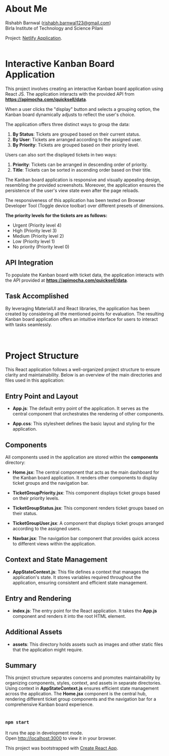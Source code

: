 # About Me
Rishabh Barnwal (rishabh.barnwal123@gmail.com)\
Birla Institute of Technology and Science Pilani

Project: [Netlify Application](https://zesty-dieffenbachia-fb21bc.netlify.app).<br><br>


# Interactive Kanban Board Application

This project involves creating an interactive Kanban board application using React JS. The application interacts with the provided API from **https://apimocha.com/quicksell/data**.

When a user clicks the "display" button and selects a grouping option, the Kanban board dynamically adjusts to reflect the user's choice.

The application offers three distinct ways to group the data:

1. **By Status**: Tickets are grouped based on their current status.
2. **By User**: Tickets are arranged according to the assigned user.
3. **By Priority**: Tickets are grouped based on their priority level.

Users can also sort the displayed tickets in two ways:

1. **Priority**: Tickets can be arranged in descending order of priority.
2. **Title**: Tickets can be sorted in ascending order based on their title.

The Kanban board application is responsive and visually appealing design, resembling the provided screenshots. Moreover, the application ensures the persistence of the user's view state even after the page reloads.

The responsiveness of this application has been tested on Browser Developer Tool (Toggle device toolbar) over different presets of dimensions.

**The priority levels for the tickets are as follows:**

- Urgent (Priority level 4)
- High (Priority level 3)
- Medium (Priority level 2)
- Low (Priority level 1)
- No priority (Priority level 0)

## API Integration

To populate the Kanban board with ticket data, the application interacts with the API provided at **https://apimocha.com/quicksell/data**.

## Task Accomplished

By leveraging MaterialUI and React libraries, the application has been created by considering all the mentioned points for evaluation. The resulting Kanban board application offers an intuitive interface for users to interact with tasks seamlessly.<br><br><br>


# Project Structure

This React application follows a well-organized project structure to ensure clarity and maintainability. Below is an overview of the main directories and files used in this application:

## Entry Point and Layout

- **App.js**: The default entry point of the application. It serves as the central component that orchestrates the rendering of other components.

- **App.css**: This stylesheet defines the basic layout and styling for the application.

## Components

All components used in the application are stored within the **components** directory:

- **Home.jsx**: The central component that acts as the main dashboard for the Kanban board application. It renders other components to display ticket groups and the navigation bar.

- **TicketGroupPriority.jsx**: This component displays ticket groups based on their priority levels.

- **TicketGroupStatus.jsx**: This component renders ticket groups based on their status.

- **TicketGroupUser.jsx**: A component that displays ticket groups arranged according to the assigned users.

- **Navbar.jsx**: The navigation bar component that provides quick access to different views within the application.

## Context and State Management

- **AppStateContext.js**: This file defines a context that manages the application's state. It stores variables required throughout the application, ensuring consistent and efficient state management.

## Entry and Rendering

- **index.js**: The entry point for the React application. It takes the **App.js** component and renders it into the root HTML element.

## Additional Assets

- **assets**: This directory holds assets such as images and other static files that the application might require.

## Summary

This project structure separates concerns and promotes maintainability by organizing components, styles, context, and assets in separate directories. Using context in **AppStateContext.js** ensures efficient state management across the application. The **Home.jsx** component is the central hub, rendering different ticket group components and the navigation bar for a comprehensive Kanban board experience.<br><br>


### `npm start`

It runs the app in development mode.\
Open [http://localhost:3000](http://localhost:3000) to view it in your browser.


This project was bootstrapped with [Create React App](https://github.com/facebook/create-react-app).

